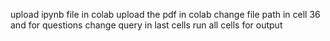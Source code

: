 upload ipynb file in colab
upload the pdf in colab
change file path in cell 36
and for questions change query in last cells
run all cells for output
